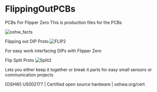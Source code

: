 # FlippingOutPCBs
PCBs For Flipper Zero
This is production files for the PCBs




![oshw_facts](https://user-images.githubusercontent.com/72397478/233040526-0a087a48-6677-4b80-9a91-a793d1f8f3d0.svg)

Flipping out DIP Proto
![FLIP2](https://user-images.githubusercontent.com/72397478/233419786-9d1045fe-89fd-46ca-96fb-5eea4b0161b7.JPG)

For easy work interfacing DIPs with Flipper Zero

Flip Split Proto
![Split2](https://user-images.githubusercontent.com/72397478/233419936-a1eee1de-fbe2-41d8-81fd-53964b492f92.JPG)

Lets you either keep it together or break it parts for easy small sensors or communication projects

[OSHW] US002177 | Certified open source hardware | oshwa.org/cert
